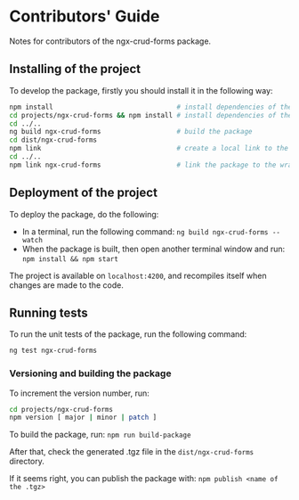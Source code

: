 # Contributors' Guide
Notes for contributors of the ngx-crud-forms package.

## Installing of the project
To develop the package, firstly you should install it in the following way:

```sh
npm install                               # install dependencies of the wrapper project
cd projects/ngx-crud-forms && npm install # install dependencies of the package
cd ../..
ng build ngx-crud-forms                   # build the package
cd dist/ngx-crud-forms
npm link                                  # create a local link to the built package
cd ../..
npm link ngx-crud-forms                   # link the package to the wrapper project
```

## Deployment of the project
To deploy the package, do the following:
- In a terminal, run the following command: ``ng build ngx-crud-forms --watch``
- When the package is built, then open another terminal window and run: ``npm install && npm start``

The project is available on ``localhost:4200``, and recompiles itself when changes are made to the code.

## Running tests
To run the unit tests of the package, run the following command:

```sh
ng test ngx-crud-forms
```

### Versioning and building the package
To increment the version number, run:

```sh
cd projects/ngx-crud-forms
npm version [ major | minor | patch ]
```

To build the package, run: ``npm run build-package``

After that, check the generated .tgz file in the ``dist/ngx-crud-forms`` directory.

If it seems right, you can publish the package with: ``npm publish <name of the .tgz>``
